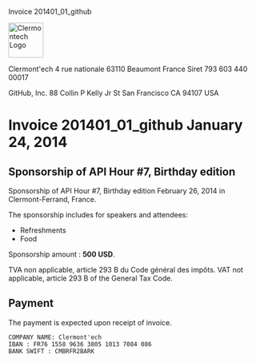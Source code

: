 <p class="invoice-number">Invoice 201401_01_github</p>

<img class="left" width="70px" src="http://clermontech.org/images/clermontech_logo_200px.png" alt="Clermontech Logo" />

<p class="address-us">
<span class="address-title">Clermont'ech</span>
<span class="address-street">4 rue nationale</span>
<span class="address-city">63110 Beaumont</span>
<span class="address-country">France</span>
<span class="address-extra">Siret 793 603 440 00017</span>
</p>

<p class="address-client">
<span class="address-title">GitHub, Inc.</span>
<span class="address-street">88 Collin P Kelly Jr St</span>
<span class="address-city">San Francisco</span>
<span class="address-zipcode">CA 94107</span>
<span class="address-country">USA</span>
</p>

<h1 class="invoice-title">
Invoice 201401_01_github January 24, 2014
</h1>


## Sponsorship of API Hour #7, Birthday edition

Sponsorship of API Hour #7, Birthday edition February 26, 2014 in Clermont-Ferrand, France.

The sponsorship includes for speakers and attendees:

* Refreshments
* Food

Sponsorship amount : **500 USD**.

TVA non applicable, article 293 B du Code général des impôts.
VAT not applicable, article 293 B of the General Tax Code.

## Payment

The payment is expected upon receipt of invoice.

	COMPANY NAME: Clermont'ech	
	IBAN : FR76 1558 9636 3805 1013 7084 086
	BANK SWIFT : CMBRFR2BARK

